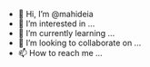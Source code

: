 - 👋 Hi, I’m @mahideia
- 👀 I’m interested in ...
- 🌱 I’m currently learning ...
- 💞️ I’m looking to collaborate on ...
- 📫 How to reach me ...

<!---
mahideia/mahideia is a ✨ special ✨ repository because its `README.md` (this file) appears on your GitHub profile.
You can click the Preview link to take a look at your changes.
--->
